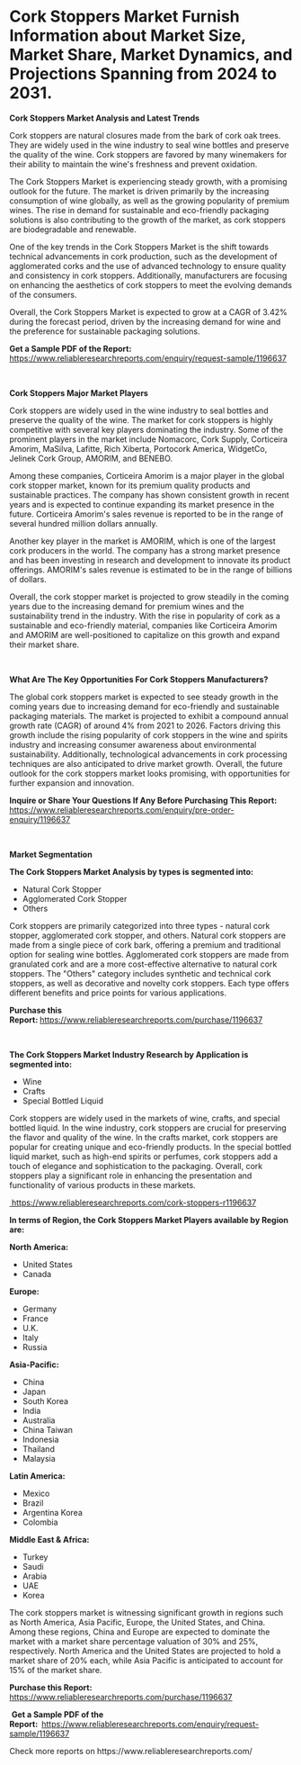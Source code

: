 <p><h1>Cork Stoppers Market Furnish Information about Market Size, Market Share, Market Dynamics, and Projections Spanning from 2024 to 2031.</h1></p><p><strong>Cork Stoppers Market Analysis and Latest Trends</strong></p>
<p><p>Cork stoppers are natural closures made from the bark of cork oak trees. They are widely used in the wine industry to seal wine bottles and preserve the quality of the wine. Cork stoppers are favored by many winemakers for their ability to maintain the wine's freshness and prevent oxidation.</p><p>The Cork Stoppers Market is experiencing steady growth, with a promising outlook for the future. The market is driven primarily by the increasing consumption of wine globally, as well as the growing popularity of premium wines. The rise in demand for sustainable and eco-friendly packaging solutions is also contributing to the growth of the market, as cork stoppers are biodegradable and renewable.</p><p>One of the key trends in the Cork Stoppers Market is the shift towards technical advancements in cork production, such as the development of agglomerated corks and the use of advanced technology to ensure quality and consistency in cork stoppers. Additionally, manufacturers are focusing on enhancing the aesthetics of cork stoppers to meet the evolving demands of the consumers.</p><p>Overall, the Cork Stoppers Market is expected to grow at a CAGR of 3.42% during the forecast period, driven by the increasing demand for wine and the preference for sustainable packaging solutions.</p></p>
<p><strong>Get a Sample PDF of the Report:&nbsp;</strong> <a href="https://www.reliableresearchreports.com/enquiry/request-sample/1196637">https://www.reliableresearchreports.com/enquiry/request-sample/1196637</a></p>
<p>&nbsp;</p>
<p><strong>Cork Stoppers Major Market Players</strong></p>
<p><p>Cork stoppers are widely used in the wine industry to seal bottles and preserve the quality of the wine. The market for cork stoppers is highly competitive with several key players dominating the industry. Some of the prominent players in the market include Nomacorc, Cork Supply, Corticeira Amorim, MaSilva, Lafitte, Rich Xiberta, Portocork America, WidgetCo, Jelinek Cork Group, AMORIM, and BENEBO.</p><p>Among these companies, Corticeira Amorim is a major player in the global cork stopper market, known for its premium quality products and sustainable practices. The company has shown consistent growth in recent years and is expected to continue expanding its market presence in the future. Corticeira Amorim's sales revenue is reported to be in the range of several hundred million dollars annually.</p><p>Another key player in the market is AMORIM, which is one of the largest cork producers in the world. The company has a strong market presence and has been investing in research and development to innovate its product offerings. AMORIM's sales revenue is estimated to be in the range of billions of dollars.</p><p>Overall, the cork stopper market is projected to grow steadily in the coming years due to the increasing demand for premium wines and the sustainability trend in the industry. With the rise in popularity of cork as a sustainable and eco-friendly material, companies like Corticeira Amorim and AMORIM are well-positioned to capitalize on this growth and expand their market share.</p></p>
<p>&nbsp;</p>
<p><strong>What Are The Key Opportunities For Cork Stoppers Manufacturers?</strong></p>
<p><p>The global cork stoppers market is expected to see steady growth in the coming years due to increasing demand for eco-friendly and sustainable packaging materials. The market is projected to exhibit a compound annual growth rate (CAGR) of around 4% from 2021 to 2026. Factors driving this growth include the rising popularity of cork stoppers in the wine and spirits industry and increasing consumer awareness about environmental sustainability. Additionally, technological advancements in cork processing techniques are also anticipated to drive market growth. Overall, the future outlook for the cork stoppers market looks promising, with opportunities for further expansion and innovation.</p></p>
<p><strong>Inquire or Share Your Questions If Any Before Purchasing This Report:</strong> <a href="https://www.reliableresearchreports.com/enquiry/pre-order-enquiry/1196637">https://www.reliableresearchreports.com/enquiry/pre-order-enquiry/1196637</a></p>
<p>&nbsp;</p>
<p><strong>Market Segmentation</strong></p>
<p><strong>The Cork Stoppers Market Analysis by types is segmented into:</strong></p>
<p><ul><li>Natural Cork Stopper</li><li>Agglomerated Cork Stopper</li><li>Others</li></ul></p>
<p><p>Cork stoppers are primarily categorized into three types - natural cork stopper, agglomerated cork stopper, and others. Natural cork stoppers are made from a single piece of cork bark, offering a premium and traditional option for sealing wine bottles. Agglomerated cork stoppers are made from granulated cork and are a more cost-effective alternative to natural cork stoppers. The "Others" category includes synthetic and technical cork stoppers, as well as decorative and novelty cork stoppers. Each type offers different benefits and price points for various applications.</p></p>
<p><strong>Purchase this Report:&nbsp;</strong><a href="https://www.reliableresearchreports.com/purchase/1196637">https://www.reliableresearchreports.com/purchase/1196637</a></p>
<p>&nbsp;</p>
<p><strong>The Cork Stoppers Market Industry Research by Application is segmented into:</strong></p>
<p><ul><li>Wine</li><li>Crafts</li><li>Special Bottled Liquid</li></ul></p>
<p><p>Cork stoppers are widely used in the markets of wine, crafts, and special bottled liquid. In the wine industry, cork stoppers are crucial for preserving the flavor and quality of the wine. In the crafts market, cork stoppers are popular for creating unique and eco-friendly products. In the special bottled liquid market, such as high-end spirits or perfumes, cork stoppers add a touch of elegance and sophistication to the packaging. Overall, cork stoppers play a significant role in enhancing the presentation and functionality of various products in these markets.</p></p>
<p><a href="https://www.reliableresearchreports.com/cork-stoppers-r1196637">&nbsp;https://www.reliableresearchreports.com/cork-stoppers-r1196637</a></p>
<p><strong>In terms of Region, the Cork Stoppers Market Players available by Region are:</strong></p>
<p>
    <p> <strong> North America: </strong>
        <ul>
            <li>United States</li>
            <li>Canada</li>
        </ul>
        </p> 
    <p> <strong> Europe: </strong>
        <ul>
            <li>Germany</li>
            <li>France</li>
            <li>U.K.</li>
            <li>Italy</li>
            <li>Russia</li>
        </ul>
        </p> 
    <p> <strong> Asia-Pacific: </strong>
        <ul>
            <li>China</li>
            <li>Japan</li>
            <li>South Korea</li>
            <li>India</li>
            <li>Australia</li>
            <li>China Taiwan</li>
            <li>Indonesia</li>
            <li>Thailand</li>
            <li>Malaysia</li>
        </ul>
        </p> 
    <p> <strong> Latin America: </strong>
        <ul>
            <li>Mexico</li>
            <li>Brazil</li>
            <li>Argentina Korea</li>
            <li>Colombia</li>
        </ul>
        </p> 
    <p> <strong> Middle East & Africa: </strong>
        <ul>
            <li>Turkey</li>
            <li>Saudi</li>
            <li>Arabia</li>
            <li>UAE</li>
            <li>Korea</li>
        </ul>
    </p>
    </p>
<p><p>The cork stoppers market is witnessing significant growth in regions such as North America, Asia Pacific, Europe, the United States, and China. Among these regions, China and Europe are expected to dominate the market with a market share percentage valuation of 30% and 25%, respectively. North America and the United States are projected to hold a market share of 20% each, while Asia Pacific is anticipated to account for 15% of the market share.</p></p>
<p><strong>Purchase this Report: </strong><a href="https://www.reliableresearchreports.com/purchase/1196637">https://www.reliableresearchreports.com/purchase/1196637</a></p>
<p>&nbsp;<strong>Get a Sample PDF of the Report:&nbsp;&nbsp;</strong><a href="https://www.reliableresearchreports.com/enquiry/request-sample/1196637">https://www.reliableresearchreports.com/enquiry/request-sample/1196637</a></p>
<p><strong></strong></p>
<p>Check more reports on https://www.reliableresearchreports.com/</p>